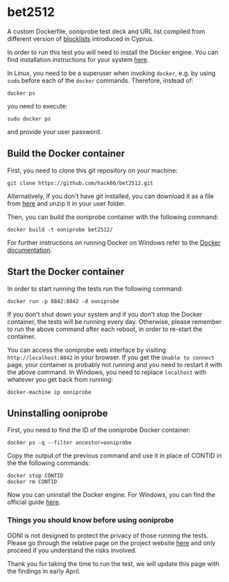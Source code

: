# bet2512

A custom Dockerfile, ooniprobe test deck and URL list compiled from different
version of [blocklists](http://blocking.nba.com.cy) introduced in Cyprus.

In order to run this test you will need to install the Docker engine. You can
find installation instructions for your system
[here](https://docs.docker.com/engine/installation/#platform-support-matrix).

In Linux, you need to be a superuser when invoking `docker`, e.g. by using
`sudo` before each of the `docker` commands. Therefore, instead of:

```
docker ps
```

you need to execute:

```
sudo docker ps
```

and provide your user password.


## Build the Docker container

First, you need to clone this git repository on your machine:

```
git clone https://github.com/hack66/bet2512.git
```

Alternatively, if you don't have git installed, you can download it as a file
from [here](https://github.com/hack66/bet2512/archive/master.zip) and unzip
it in your user folder.

Then, you can build the ooniprobe container with the following command:

```
docker build -t ooniprobe bet2512/
```

For further instructions on running Docker on Windows refer to the
[Docker documentation](https://docs.docker.com/docker-for-windows).


## Start the Docker container

In order to start running the tests run the following command:

```
docker run -p 8842:8842 -d ooniprobe
```

If you don't shut down your system and if you don't stop the Docker container,
the tests will be running every day. Otherwise, please remember to run the
above command after each reboot, in order to re-start the container.

You can access the ooniprobe web interface by visiting `http://localhost:8842`
in your browser. If you get the `Unable to connect` page, your container is
probably not running and you need to restart it with the above command. In
Windows, you need to replace `localhost` with whatever you get back from
running:

```
docker-machine ip ooniprobe
```

## Uninstalling ooniprobe


First, you need to find the ID of the ooniprobe Docker container:

```
docker ps -q --filter ancestor=ooniprobe
```

Copy the output of the previous command and use it in place of CONTID in the
the following commands:

```
docker stop CONTID
docker rm CONTID
```

Now you can uninstall the Docker engine. For Windows, you can find the official
guide [here](https://docs.docker.com/toolbox/toolbox_install_windows/#how-to-uninstall-toolbox).

### Things you should know before using ooniprobe

OONI is not designed to protect the privacy of those running the tests. Please
go through the relative page on the project website
[here](https://ooni.torproject.org/about/risks/) and only proceed if you
understand the risks involved.

Thank you for taking the time to run the test, we will update this page with the
findings in early April.
